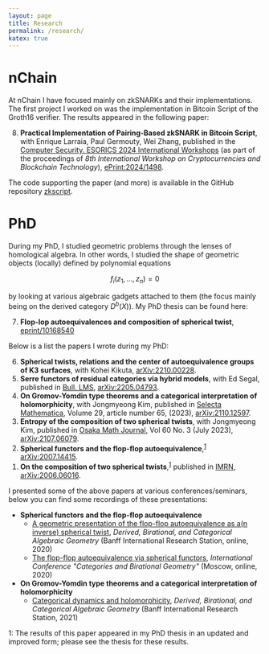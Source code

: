 ```yaml
---
layout: page
title: Research
permalink: /research/
katex: true
---
```


# nChain

At nChain I have focused mainly on zkSNARKs and their implementations.
The first project I worked on was the implementation in Bitcoin Script of the Groth16 verifier.
The results appeared in the following paper:

<ol>
<li value="8">
<b>Practical Implementation of Pairing-Based zkSNARK in Bitcoin Script</b>, with Enrique Larraia, Paul Germouty, Wei Zhang, published in the <a href="https://link.springer.com/book/9783031823480">Computer Security. ESORICS 2024 International Workshops</a> (as part of the proceedings of <i>8th International Workshop on Cryptocurrencies and Blockchain Technology</i>), <a href="https://eprint.iacr.org/2024/1498">ePrint:2024/1498</a>.
</li>
</ol>

The code supporting the paper (and more) is available in the GitHub repository [zkscript](https://github.com/nchain-innovation/zkscript_package).

# PhD

During my PhD, I studied geometric problems through the lenses of homological algebra.
In other words, I studied the shape of geometric objects (locally) defined by polynomial equations

$$f_i(z_1, \dots, z_n) = 0$$

by looking at various algebraic gadgets attached to them (the focus mainly being on the derived category $D^b(X)$). My PhD thesis can be found here:

<ol>
<li value="7">
<b>Flop-lop autoequivalences and composition of spherical twist</b>, <a href="https://discovery.ucl.ac.uk/id/eprint/10168540/">eprint/10168540</a>
</li>
</ol>

Below is a list the papers I wrote during my PhD:

<ol>
<li value="6">
<b>Spherical twists, relations and the center of autoequivalence groups of K3 surfaces</b>, with Kohei Kikuta, <a href="https://arxiv.org/abs/2210.00228">arXiv:2210.00228</a>.
</li>

<li value="5">
<b>Serre functors of residual categories via hybrid models</b>, with Ed Segal, published in <a href="https://londmathsoc.onlinelibrary.wiley.com/doi/full/10.1112/blms.12878">Bull. LMS</a>, <a href="https://arxiv.org/abs/2205.04793">arXiv:2205.04793</a>.
</li>

<li value="4">
<b>On Gromov-Yomdin type theorems and a categorical interpretation of holomorphicity</b>, with Jongmyeong Kim, published in <a href="https://link.springer.com/article/10.1007/s00029-023-00870-x">Selecta Mathematica</a>, Volume 29, article number 65, (2023), <a href="https://arxiv.org/abs/2110.12597">arXiv:2110.12597</a>.
</li>

<li value="3">
<b>Entropy of the composition of two spherical twists</b>, with Jongmyeong Kim, published in <a href="https://projecteuclid.org/journals/osaka-journal-of-mathematics/volume-60/issue-3/Entropy-of-the-composition-of-two-spherical-twists/5651ojm.full">Osaka Math Journal</a>, Vol 60 No. 3 (July 2023), <a href="https://arxiv.org/abs/2107.06079">arXiv:2107.06079</a>.
</li>

<li value="2">
<b>Spherical functors and the flop-flop autoequivalence</b>,<sup><a href="#footnote">1</a></sup> <a href="https://arxiv.org/abs/2007.14415">arXiv:2007.14415</a>.
</li>

<li value="1">
<b>On the composition of two spherical twists</b>,<sup><a href="#footnote">1</a></sup> published in <a href="https://academic.oup.com/imrn/article-abstract/2023/20/17270/6748177">IMRN</a>, <a href="https://arxiv.org/abs/2006.06016">arXiv:2006.06016</a>.
</li>

</ol>

I presented some of the above papers at various conferences/seminars, below you can find some recordings of these presentations:

- **Spherical functors and the flop-flop autoequivalence**
    - [A geometric presentation of the flop-flop autoequivalence as a(n inverse) spherical twist](https://www.birs.ca/events/2020/5-day-workshops/20w5176/videos/watch/202011041000-Barbacovi.html), *Derived, Birational, and Categorical Algebraic Geometry* (Banff International Research Station, online, 2020)
    - [The flop-flop autoequivalence via spherical functors](https://www.mathnet.ru/eng/present29016), *International Conference "Categories and Birational Geometry"* (Moscow, online, 2020)
- **On Gromov-Yomdin type theorems and a categorical interpretation of holomorphicity**
    - [Categorical dynamics and holomorphicity](https://www.birs.ca/events/2021/5-day-workshops/21w5509/videos/watch/202111161400-Barbacovi.html), *Derived, Birational, and Categorical Algebraic Geometry* (Banff International Research Station, 2021)

<a name="footnote">1</a>: The results of this paper appeared in my PhD thesis in an updated and improved form; please see the thesis for these results.